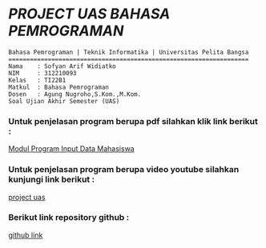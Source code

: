 # _**PROJECT UAS BAHASA PEMROGRAMAN**_

    Bahasa Pemrograman | Teknik Informatika | Universitas Pelita Bangsa
    ===================================================================
    Nama    : Sofyan Arif Widiatko
    NIM     : 312210093
    Kelas   : TI22B1
    Matkul  : Bahasa Pemrograman
    Dosen   : Agung Nugroho,S.Kom.,M.Kom.
    Soal Ujian Akhir Semester (UAS)


###   **Untuk penjelasan program berupa pdf silahkan klik link berikut :**
[Modul Program Input Data Mahasiswa](https://drive.google.com/file/d/13khXhPCctXtU8Tkd6iSDnVW-B7OcimVH/view?usp=sharing)

###  **Untuk penjelasan program berupa video youtube silahkan kunjungi link berikut :**
[project uas](https://youtu.be/JQS4fNeAtiw)
### **Berikut link repository github :**
[github link](https://github.com/sofyanarifwdk/project-uas)

   